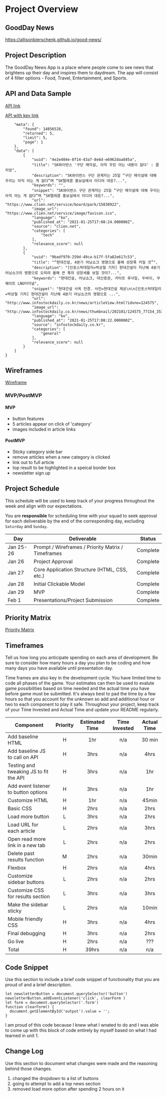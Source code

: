 # Project Overview

## GoodDay News 
https://allisonbierschenk.github.io/good-news/

## Project Description

The GoodDay News App is a place where people come to see news that brightens up their day and inspires them to daydream. The app will consist of 4 filter options - Food, Travel, Entertainment, and Sports. 

## API and Data Sample
[API link](https://www.thenewsapi.com/account/dashboard)

[API with key link](https://api.thenewsapi.com/v1/news/all?api_token=lP5M2Cl2kxTGETo0jr47ofrTkKI0F36z4lIzIBhw)

```{
    "meta": {
        "found": 14856528,
        "returned": 5,
        "limit": 5,
        "page": 1
    },
    "data": [
        {
            "uuid": "4e2e404e-8f14-43a7-8e6d-e6962daa845a",
            "title": "SK와이번스 '구단 매각설, 아직 우린 아는 내용이 없다' : 클리앙",
            "description": "SK와이번스 구단 관계자는 25일 “구단 매각설에 대해 우리는 아직 아는 게 없다”며 “SK텔레콤 홍보실에서 미디어 대응?...",
            "keywords": "",
            "snippet": "SK와이번스 구단 관계자는 25일 “구단 매각설에 대해 우리는 아직 아는 게 없다”며 “SK텔레콤 홍보실에서 미디어 대응?...",
            "url": "https://www.clien.net/service/board/park/15830922",
            "image_url": "https://www.clien.net/service/image/favicon.ico",
            "language": "ko",
            "published_at": "2021-01-25T17:08:24.000000Z",
            "source": "clien.net",
            "categories": [
                "tech"
            ],
            "relevance_score": null
        },
        {
            "uuid": "9badf970-259d-49ca-b17f-5fa82e617c53",
            "title": "“현대건설, 4분기 어닝쇼크 영향으로 올해 성장폭 커질 것”",
            "description": "[인포스탁데일리=박상철 기자] 현대건설이 지난해 4분기 어닝쇼크의 영향으로 오히려 올해 큰 폭의 성장세를 보일 것이?...",
            "keywords": "현대건설, 어닝쇼크, 대신증권, 카타르 루사일, 두바이, 쿠웨이트 LNG터미널",
            "snippet": "현대건설 사옥 전경. 사진=현대건설 제공\n\n[인포스탁데일리=박상철 기자] 현대건설이 지난해 4분기 어닝쇼크의 영향으로 ...",
            "url": "http://www.infostockdaily.co.kr/news/articleView.html?idxno=124575",
            "image_url": "http://www.infostockdaily.co.kr/news/thumbnail/202101/124575_77154_3532_v150.jpg",
            "language": "ko",
            "published_at": "2021-01-25T17:08:22.000000Z",
            "source": "infostockdaily.co.kr",
            "categories": [
                "general"
            ],
            "relevance_score": null
        }
    ]
}
```

## Wireframes
[Wireframe](https://wireframe.cc/pro/pp/ee036e204409937)




### MVP/PostMVP

#### MVP 
- button features
- 5 articles appear on click of 'category'
- images included in article links

#### PostMVP  
- Sticky category side bar
- remove articles when a new category is clicked
- link out to full article
- top result to be highlighted in a speical border box
- newsletter sign up

## Project Schedule

This schedule will be used to keep track of your progress throughout the week and align with our expectations.  

You are **responsible** for scheduling time with your squad to seek approval for each deliverable by the end of the corresponding day, excluding `Saturday` and `Sunday`.

|  Day | Deliverable | Status
|---|---| ---|
|Jan 25-26| Prompt / Wireframes / Priority Matrix / Timeframes | Complete
|Jan 26| Project Approval | Complete
|Jan 27| Core Application Structure (HTML, CSS, etc.) | Complete
|Jan 28| Initial Clickable Model  | Complete
|Jan 29| MVP | Complete
|Feb 1| Presentations/Project Submission | Complete

## Priority Matrix
[Priority Matrix](https://wireframe.cc/pro/pp/3a2d2487a409959)

## Timeframes

Tell us how long you anticipate spending on each area of development. Be sure to consider how many hours a day you plan to be coding and how many days you have available until presentation day.

Time frames are also key in the development cycle.  You have limited time to code all phases of the game.  Your estimates can then be used to evalute game possibilities based on time needed and the actual time you have before game must be submitted. It's always best to pad the time by a few hours so that you account for the unknown so add and additional hour or two to each component to play it safe. Throughout your project, keep track of your Time Invested and Actual Time and update your README regularly.

| Component | Priority | Estimated Time | Time Invested | Actual Time |
| --- | :---: |  :---: | :---: | :---: |
| Add baseline HTML | H | 1hr| n/a | 30 min |
| Add baseline JS to call on API | H | 3hrs| n/a | 4hrs |
| Testing and tweaking JS to fit the API | H | 3hrs| n/a | 1hr |
| Add event listener to button options | H | 3hrs| n/a | 1hr |
| Customize HTML | H | 1hr| n/a | 45min |
| Basic CSS | H | 2hrs| n/a | 2hrs |
| Load more button | L | 3hrs| n/a | 2hrs |
| Load URL for each article | L | 2hrs| n/a | 3hrs |
| Open read more link in a new tab | L | 2hrs| n/a | 2hrs |
| Delete past results function | M | 2hrs| n/a | 30min |
| Flexbox | H | 2hrs| n/a | 4hrs |
| Customize sidebar buttons | L | 2hrs| n/a | 2hrs |
| Customize CSS for results section | L | 3hrs| n/a | 3hrs |
| Make the sidebar sticky | L | 2hrs| n/a | 10min |
| Mobile friendly CSS | H | 3hrs| n/a | 4hrs |
| Final debugging | H | 3hrs| n/a | 2hrs |
| Go live | H | 2hrs| n/a | ??? |
| Total | H | 39hrs| n/a | n/a |

## Code Snippet

Use this section to include a brief code snippet of functionality that you are proud of and a brief description.  

```
let newsletterButton = document.querySelector('button')
newsletterButton.addEventListener('click', clearForm )
let form = document.querySelector('.form')
function clearForm() {
  document.getElementById('output').value = '';
}
```
I am proud of this code because I knew what I wnated to do and I was able to come up with this block of code entirely by myself based on what I had learned in unit 1.

## Change Log
 Use this section to document what changes were made and the reasoning behind those changes.  

 1. changed the dropdown to a list of buttons 
 2. going to attempt to add a top news section
 3. removed load more option after spending 2 hours on it
